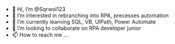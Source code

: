 - 👋 Hi, I’m @Sqrwol123
- 👀 I’m interested in rebranching into RPA, precesses automation
- 🌱 I’m currently learning SQL, VB, UIPath, Power Automate
- 💞️ I’m looking to collaborate on RPA developer junior
- 📫 How to reach me ...

<!---
Sqrwol123/Sqrwol123 is a ✨ special ✨ repository because its `README.md` (this file) appears on your GitHub profile.
You can click the Preview link to take a look at your changes.
--->
